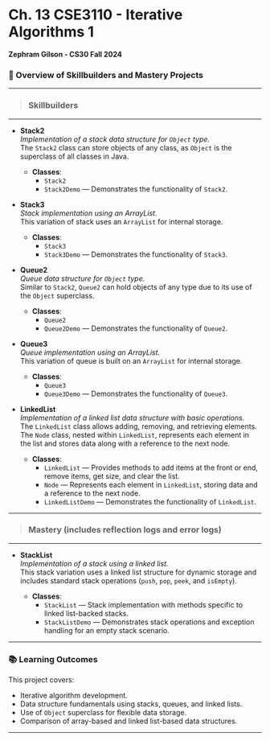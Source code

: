 # Ch. 13 CSE3110 - Iterative Algorithms 1
**Zephram Gilson - CS30 Fall 2024**

### 📂 Overview of Skillbuilders and Mastery Projects
---
> ### **Skillbuilders**
---
- **Stack2**  
  *Implementation of a stack data structure for `Object` type.*  
  The `Stack2` class can store objects of any class, as `Object` is the superclass of all classes in Java.
  
  - **Classes**:
    - `Stack2`
    - `Stack2Demo` — Demonstrates the functionality of `Stack2`.

- **Stack3**  
  *Stack implementation using an ArrayList.*  
  This variation of stack uses an `ArrayList` for internal storage.
  
  - **Classes**:
    - `Stack3`
    - `Stack3Demo` — Demonstrates the functionality of `Stack3`.

- **Queue2**  
  *Queue data structure for `Object` type.*  
  Similar to `Stack2`, `Queue2` can hold objects of any type due to its use of the `Object` superclass.
  
  - **Classes**:
    - `Queue2`
    - `Queue2Demo` — Demonstrates the functionality of `Queue2`.

- **Queue3**  
  *Queue implementation using an ArrayList.*  
  This variation of queue is built on an `ArrayList` for internal storage.
  
  - **Classes**:
    - `Queue3`
    - `Queue3Demo` — Demonstrates the functionality of `Queue3`.

- **LinkedList**  
  *Implementation of a linked list data structure with basic operations.*  
  The `LinkedList` class allows adding, removing, and retrieving elements. The `Node` class, nested within `LinkedList`, represents each element in the list and stores data along with a reference to the next node.
  
  - **Classes**:
    - `LinkedList` — Provides methods to add items at the front or end, remove items, get size, and clear the list.
    - `Node` — Represents each element in `LinkedList`, storing data and a reference to the next node.
    - `LinkedListDemo` — Demonstrates the functionality of `LinkedList`.
---
> ### **Mastery** (includes reflection logs and error logs)
---
- **StackList**  
  *Implementation of a stack using a linked list.*  
  This stack variation uses a linked list structure for dynamic storage and includes standard stack operations (`push`, `pop`, `peek`, and `isEmpty`).
  
  - **Classes**:
    - `StackList` — Stack implementation with methods specific to linked list-backed stacks.
    - `StackListDemo` — Demonstrates stack operations and exception handling for an empty stack scenario.

---

### 📚 Learning Outcomes

This project covers:
- Iterative algorithm development.
- Data structure fundamentals using stacks, queues, and linked lists.
- Use of `Object` superclass for flexible data storage.
- Comparison of array-based and linked list-based data structures.

---
